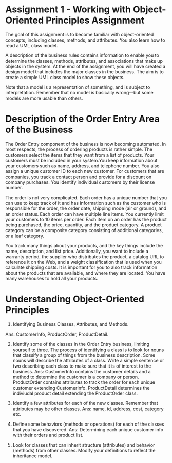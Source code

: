 # Assignment 1 - Working with Object-Oriented Principles Assignment

The goal of this assignment is to become familiar with object-oriented concepts,    including classes, methods, and attributes. You also learn how to read a UML class model.

A description of the business rules contains information to enable you to determine the classes, methods, attributes, and associations that make up objects in the system. At the end of the assignment, you will have created a design model that includes the major classes in the business. The aim is to create a simple UML class model to show these objects.

Note that a model is a representation of something, and is subject to interpretation. Remember that no model is basically wrong—but some models are more usable than others.

# Description of the Order Entry Area of the Business

The Order Entry component of the business is now becoming automated. In most respects, the process of ordering products is rather simple. The customers select the items that they want from a list of products. Your customers must be included in your system.You keep information about your customers such as name, address, and telephone number. You also assign a unique customer ID to each new customer. For customers that are companies, you track a contact person and provide for a discount on company purchases. You identify individual customers by their license number.

The order is not very complicated. Each order has a unique number that you can use to keep track of it and has information such as the customer who is responsible for the order, the order date, shipping mode (air or ground), and an order status. Each order can have multiple line items. You currently limit your customers to 10 items per order. Each item on an order has the product being purchased, the price, quantity, and the product category. A product category can be a composite category consisting of additional categories, or a leaf category.

You track many things about your products, and the key things include the name, description, and list price. Additionally, you want to include a warranty period, the supplier who distributes the product, a catalog URL to reference it on the Web, and a weight classification that is used when you calculate shipping costs. It is important for you to also track information about the products that are available, and where they are located. You have many warehouses to hold all your products.

# Understanding Object-Oriented Principles
1.	Identifying Business Classes, Attributes, and Methods.

Ans: CustomerInfo, ProductOrder, ProductDetail.

2.	Identify some of the classes in the Order Entry business, limiting yourself to three. The process of identifying a class is to look for nouns that classify a group of things from the business description. Some nouns will describe the attributes of a class. Write a simple sentence or two describing each class to make sure that it is of interest to the business.
Ans: CustomerInfo contains the customer details and a method to determine the customer is a company or person. ProductOrder contains attributes to track the order for each unique customer extending CustomerInfo. ProductDetail determines the indiviudal product detail extending the ProductOrder class.

3.	Identify a few attributes for each of the new classes. Remember that attributes may be other classes.
Ans: name, id, address, cost, category etc.

4.	Define some behaviors (methods or operations) for each of the classes that you have discovered.
Ans: Determining each unique customer info with their orders and product list.

5.	Look for classes that can inherit structure (attributes) and behavior (methods) from other classes. Modify your definitions to reflect the inheritance model.
